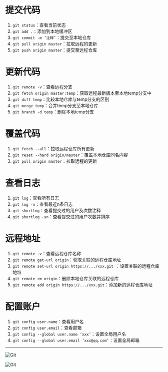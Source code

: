 # 提交代码

1. `git status`：查看当前状态
2. `git add .`：添加到本地缓冲区
3. `git commit -m ‘注释’`：提交至本地仓库
4. `git pull origin master`：拉取远程的更新
5. `git push origin master`：提交至远程仓库

# 更新代码

1. `git remote -v`：查看远程分支
2. `git fetch origin master:temp`：获取远程最新版本至本地temp分支中
3. `git diff temp`：比较本地仓库与temp分支的区别
4. `git merge temp`：合并temp分支至本地仓库
5. `git branch -d temp`：删除本地temp分支

# 覆盖代码

1. `git fetch --all`：拉取远程仓库所有更新
2. `git reset --hard origin/master`：覆盖本地仓库同名内容
3. `git pull origin master`：拉取远程的更新

# 查看日志

1. `git log`：查看所有日志
2. `git log -n`：查看最近n条日志
3. `git shortlog`：查看提交过的用户及次数注释
4. `git shortlog -sn`：查看提交过的用户次数并排序

# 远程地址

1. `git remote -v`：查看远程仓库名称
2. `git remote get-url origin`：获取关联的远程仓库地址
3. `git remote set-url origin https://.../xxx.git `：设置关联的远程仓库地址
4. `git remote rm origin`：删除本地仓库关联的远程仓库
5. `git remote add origin https://.../xxx.git`：添加新的远程仓库地址

# 配置账户

1. `git config user.name`：查看用户名
2. `git config user.email`：查看邮箱
3. `git config --global user.name ‘xxx’`：设置全局用户名
4. `git config --global user.email ‘xxx@qq.com’`：设置全局邮箱

---

![Git](/images/Git使用.webp)

![Git](/images/Git命令.webp)